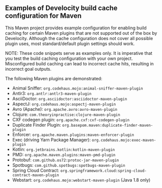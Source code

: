 ## Examples of Develocity build cache configuration for Maven

This Maven project provides example configuration for enabling build caching for certain Maven plugins that are not supported out of the box by Develocity.
Although the cache configuration does not cover all possible plugin uses, most standard/default plugin settings should work.

NOTE: These code snippets serve as examples only. It is imperative that you test the build caching configuration with your own project.
Misconfigured build caching can lead to incorrect cache hits, resulting in incorrect goal outputs.

The following Maven plugins are demonstrated:
- Animal Sniffer: `org.codehaus.mojo:animal-sniffer-maven-plugin`
- Antlr3: `org.antlr:antlr3-maven-plugin`
- AsciiDoctor: `org.asciidoctor:asciidoctor-maven-plugin`
- AspectJ: `org.codehaus.mojo:aspectj-maven-plugin`
- Avro (Apache): `org.apache.avro:avro-maven-plugin`
- Clojure: `com.theoryinpractise:clojure-maven-plugin`
- CXF codegen plugin: `org.apache.cxf:cxf-codegen-plugin` 
- Duplicate Finder Plugin: `org.basepom.maven:duplicate-finder-maven-plugin`
- Enforcer: `org.apache.maven.plugins:maven-enforcer-plugin`
- Exec (driving Yarn Package Manager): `org.codehaus.mojo:exec-maven-plugin`
- Kotlin: `org.jetbrains.kotlin:kotlin-maven-plugin`
- PMD: `org.apache.maven.plugins:maven-pmd-plugin`
- Protobuf: `com.github.os72:protoc-jar-maven-plugin`
- Spotbugs: `com.github.spotbugs:spotbugs-maven-plugin`
- Spring Cloud Contract: `org.springframework.cloud:spring-cloud-contract-maven-plugin`
- Webstart: `org.codehaus.mojo:webstart-maven-plugin` (Java 1.8 only)
